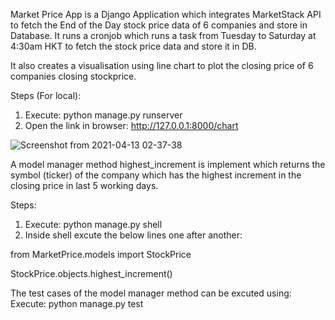 Market Price App is a Django Application which integrates MarketStack API to fetch the End of the Day stock price data of 6 companies and store in Database.
It runs a cronjob which runs a task from Tuesday to Saturday at 4:30am HKT to fetch the stock price data and store it in DB.

It also creates a visualisation using line chart to plot the closing price of 6 companies closing stockprice.

Steps (For local):
1. Execute: python manage.py runserver
2. Open the link in browser: http://127.0.0.1:8000/chart


![Screenshot from 2021-04-13 02-37-38](https://user-images.githubusercontent.com/25360174/114444397-69de2a80-9c01-11eb-9080-d34cf186d035.png)

A model manager method highest_increment is implement which returns the symbol (ticker) of the company which has the highest increment in the closing price in last 5 working days.

Steps:
1. Execute: python manage.py shell
2. Inside shell excute the below lines one after another: 

from MarketPrice.models import StockPrice

StockPrice.objects.highest_increment()

The test cases of the model manager method can be excuted using:
Execute: python manage.py test


 
